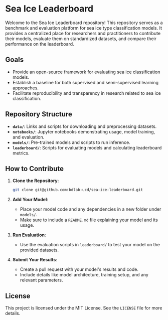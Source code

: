 # Sea Ice Leaderboard


Welcome to the Sea Ice Leaderboard repository! This repository serves as a benchmark and evaluation platform for sea ice type classification models. It provides a centralized place for researchers and practitioners to contribute their models, evaluate them on standardized datasets, and compare their performance on the leaderboard.

## Goals
- Provide an open-source framework for evaluating sea ice classification models.
- Establish a baseline for both supervised and semi-supervised learning approaches.
- Facilitate reproducibility and transparency in research related to sea ice classification.

## Repository Structure
- **`data/`**: Links and scripts for downloading and preprocessing datasets.
- **`notebooks/`**: Jupyter notebooks demonstrating usage, model training, and evaluation.
- **`models/`**: Pre-trained models and scripts to run inference.
- **`leaderboard/`**: Scripts for evaluating models and calculating leaderboard metrics.

## How to Contribute
1. **Clone the Repository**:
    ```bash
    git clone git@github.com:bdlab-ucd/sea-ice-leaderboard.git
    ```
2. **Add Your Model**:
   - Place your model code and any dependencies in a new folder under `models/`.
   - Make sure to include a `README.md` file explaining your model and its usage.

3. **Run Evaluation**:
   - Use the evaluation scripts in `leaderboard/` to test your model on the provided datasets.

4. **Submit Your Results**:
   - Create a pull request with your model's results and code.
   - Include details like model architecture, training setup, and any relevant parameters.

## License
This project is licensed under the MIT License. See the `LICENSE` file for more details.


